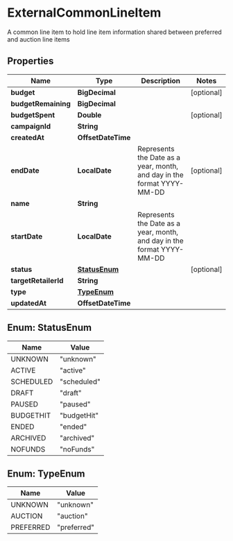 

# ExternalCommonLineItem

A common line item to hold line item information shared between preferred and auction line items

## Properties

| Name | Type | Description | Notes |
|------------ | ------------- | ------------- | -------------|
|**budget** | **BigDecimal** |  |  [optional] |
|**budgetRemaining** | **BigDecimal** |  |  |
|**budgetSpent** | **Double** |  |  [optional] |
|**campaignId** | **String** |  |  |
|**createdAt** | **OffsetDateTime** |  |  |
|**endDate** | **LocalDate** | Represents the Date as a year, month, and day in the format YYYY-MM-DD |  [optional] |
|**name** | **String** |  |  |
|**startDate** | **LocalDate** | Represents the Date as a year, month, and day in the format YYYY-MM-DD |  |
|**status** | [**StatusEnum**](#StatusEnum) |  |  [optional] |
|**targetRetailerId** | **String** |  |  |
|**type** | [**TypeEnum**](#TypeEnum) |  |  |
|**updatedAt** | **OffsetDateTime** |  |  |



## Enum: StatusEnum

| Name | Value |
|---- | -----|
| UNKNOWN | &quot;unknown&quot; |
| ACTIVE | &quot;active&quot; |
| SCHEDULED | &quot;scheduled&quot; |
| DRAFT | &quot;draft&quot; |
| PAUSED | &quot;paused&quot; |
| BUDGETHIT | &quot;budgetHit&quot; |
| ENDED | &quot;ended&quot; |
| ARCHIVED | &quot;archived&quot; |
| NOFUNDS | &quot;noFunds&quot; |



## Enum: TypeEnum

| Name | Value |
|---- | -----|
| UNKNOWN | &quot;unknown&quot; |
| AUCTION | &quot;auction&quot; |
| PREFERRED | &quot;preferred&quot; |



